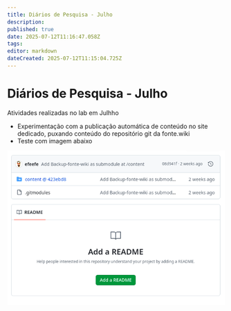 ```yaml
---
title: Diários de Pesquisa - Julho
description: 
published: true
date: 2025-07-12T11:16:47.058Z
tags: 
editor: markdown
dateCreated: 2025-07-12T11:15:04.725Z
---
```


# Diários de Pesquisa - Julho

Atividades realizadas no lab em Julhho

- Experimentação com a publicação automática de conteúdo no site dedicado, puxando conteúdo do repositório git da fonte.wiki
- Teste com imagem abaixo

![screenshot_from_2025-07-12_13-15-52.png](/screenshot_from_2025-07-12_13-15-52.png)